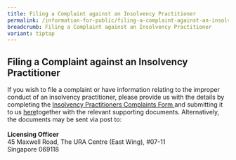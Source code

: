 ```yaml
---
title: Filing a Complaint against an Insolvency Practitioner
permalink: /information-for-public/filing-a-complaint-against-an-insolvency-practitioner/
breadcrumb: Filing a Complaint against an Insolvency Practitioner
variant: tiptap
---
```

<h2><strong>Filing a Complaint against an Insolvency Practitioner</strong><br></h2>
<p>If you wish to file a complaint or have information relating to the improper
conduct of an insolvency practitioner, please provide us with the details
by completing the <a href="https://go.gov.sg/ipcomplaintsform20220705" rel="noopener noreferrer nofollow" target="_blank">Insolvency Practitioners Complaints Form </a>and
submitting it to us <a href="http://www.go.gov.sg/contactminlaw" rel="noopener nofollow" target="_blank">here</a>together
with the relevant supporting documents. Alternatively, the documents may
be sent via post to:
<br>
<br><strong>Licensing Officer</strong>
<br>45 Maxwell Road, The URA Centre (East Wing), #07-11
<br>Singapore 069118
<br>
</p>